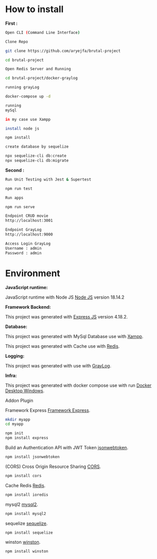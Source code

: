 # How to install

**First :**

```bash
Open CLI (Command Line Interface)

Clone Repo

git clone https://github.com/aryejfa/brutal-project
```

```bash
cd brutal-project
```

```bash
Open Redis Server and Running
```

```bash
cd brutal-project/docker-graylog

running grayLog

docker-compose up -d
```

```bash
running
mySql

in my case use Xampp
```

```bash
install node js

npm install
```

```bash
create database by sequelize

npx sequelize-cli db:create
npx sequelize-cli db:migrate
```

**Second :**

```bash
Run Unit Testing with Jest & Supertest

npm run test
```

```bash
Run apps

npm run serve

Endpoint CRUD movie
http://localhost:3001

Endpoint GrayLog
http://localhost:9000

Access Login GrayLog
Username : admin
Password : admin
```

# Environment

**JavaScript runtime:**

JavaScript runtime with Node JS [Node JS](https://nodejs.org/en/) version 18.14.2

**Framework Backend:**

This project was generated with [Express JS](https://expressjs.com/en/starter/installing.html) version 4.18.2.

**Database:**

This project was generated with MySql Database use with [Xampp](https://www.apachefriends.org/download.htmll). 

This project was generated with Cache use with [Redis](https://github.com/MSOpenTech/redis/releases/download/win-3.2.100/Redis-x64-3.2.100.zip). 


**Logging:**

This project was generated with use with [GrayLog](https://www.graylog.org/). 


**Infra:**

This project was generated with docker compose use with run [Docker Desktop Windows](https://www.docker.com/products/docker-desktop/). 


Addon Plugin

Framework Express [Framework Express](https://expressjs.com/en/starter/installing.html).

```bash
mkdir myapp
cd myapp

npm init
npm install express
```

Build an Authentication API with JWT Token [jsonwebtoken](https://www.npmjs.com/package/jsonwebtoken).

```bash
npm install jsonwebtoken
```

(CORS) Cross Origin Resource Sharing [CORS](https://expressjs.com/en/resources/middleware/cors.html).

```bash
npm install cors
```

Cache Redis [Redis](https://www.npmjs.com/package/ioredis).

```bash
npm install ioredis
```

mysql2 [mysql2](https://www.npmjs.com/package/ioredis).

```bash
npm install mysql2
```

sequelize [sequelize](https://sequelize.org/).

```bash
npm install sequelize
```

winston [winston](https://github.com/winstonjs/winston).

```bash
npm install winston
```